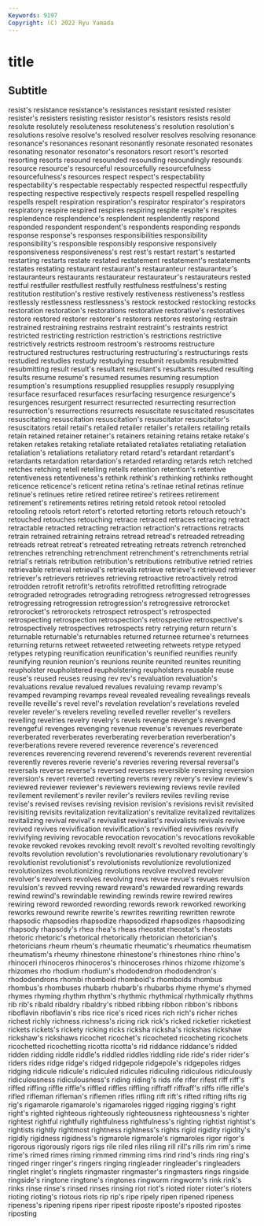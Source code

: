 ```yaml
---
Keywords: 9197
Copyright: (C) 2022 Ryu Yamada
---
```



# title

## Subtitle
 resist's resistance resistance's resistances
resistant resisted resister resister's resisters resisting resistor resistor's resistors resists
resold resolute resolutely resoluteness resoluteness's resolution resolution's resolutions resolve resolve's
resolved resolver resolves resolving resonance resonance's resonances resonant resonantly resonate
resonated resonates resonating resonator resonator's resonators resort resort's resorted resorting
resorts resound resounded resounding resoundingly resounds resource resource's resourceful resourcefully
resourcefulness resourcefulness's resources respect respect's respectability respectability's respectable respectably respected
respectful respectfully respecting respective respectively respects respell respelled respelling respells
respelt respiration respiration's respirator respirator's respirators respiratory respire respired respires
respiring respite respite's respites resplendence resplendence's resplendent resplendently respond responded
respondent respondent's respondents responding responds response response's responses responsibilities responsibility
responsibility's responsible responsibly responsive responsively responsiveness responsiveness's rest rest's restart
restart's restarted restarting restarts restate restated restatement restatement's restatements restates
restating restaurant restaurant's restauranteur restauranteur's restauranteurs restaurants restaurateur restaurateur's restaurateurs
rested restful restfuller restfullest restfully restfulness restfulness's resting restitution restitution's
restive restively restiveness restiveness's restless restlessly restlessness restlessness's restock restocked
restocking restocks restoration restoration's restorations restorative restorative's restoratives restore restored
restorer restorer's restorers restores restoring restrain restrained restraining restrains restraint
restraint's restraints restrict restricted restricting restriction restriction's restrictions restrictive restrictively
restricts restroom restroom's restrooms restructure restructured restructures restructuring restructuring's restructurings
rests restudied restudies restudy restudying resubmit resubmits resubmitted resubmitting result
result's resultant resultant's resultants resulted resulting results resume resume's resumed
resumes resuming resumption resumption's resumptions resupplied resupplies resupply resupplying resurface
resurfaced resurfaces resurfacing resurgence resurgence's resurgences resurgent resurrect resurrected resurrecting
resurrection resurrection's resurrections resurrects resuscitate resuscitated resuscitates resuscitating resuscitation resuscitation's
resuscitator resuscitator's resuscitators retail retail's retailed retailer retailer's retailers retailing
retails retain retained retainer retainer's retainers retaining retains retake retake's
retaken retakes retaking retaliate retaliated retaliates retaliating retaliation retaliation's retaliations
retaliatory retard retard's retardant retardant's retardants retardation retardation's retarded retarding
retards retch retched retches retching retell retelling retells retention retention's
retentive retentiveness retentiveness's rethink rethink's rethinking rethinks rethought reticence reticence's
reticent retina retina's retinae retinal retinas retinue retinue's retinues retire
retired retiree retiree's retirees retirement retirement's retirements retires retiring retold
retook retool retooled retooling retools retort retort's retorted retorting retorts
retouch retouch's retouched retouches retouching retrace retraced retraces retracing retract
retractable retracted retracting retraction retraction's retractions retracts retrain retrained retraining
retrains retread retread's retreaded retreading retreads retreat retreat's retreated retreating
retreats retrench retrenched retrenches retrenching retrenchment retrenchment's retrenchments retrial retrial's
retrials retribution retribution's retributions retributive retried retries retrievable retrieval retrieval's
retrievals retrieve retrieve's retrieved retriever retriever's retrievers retrieves retrieving retroactive
retroactively retrod retrodden retrofit retrofit's retrofits retrofitted retrofitting retrograde retrograded
retrogrades retrograding retrogress retrogressed retrogresses retrogressing retrogression retrogression's retrogressive retrorocket
retrorocket's retrorockets retrospect retrospect's retrospected retrospecting retrospection retrospection's retrospective retrospective's
retrospectively retrospectives retrospects retry retrying return return's returnable returnable's returnables
returned returnee returnee's returnees returning returns retweet retweeted retweeting retweets
retype retyped retypes retyping reunification reunification's reunified reunifies reunify reunifying
reunion reunion's reunions reunite reunited reunites reuniting reupholster reupholstered reupholstering
reupholsters reusable reuse reuse's reused reuses reusing rev rev's revaluation
revaluation's revaluations revalue revalued revalues revaluing revamp revamp's revamped revamping
revamps reveal revealed revealing revealings reveals reveille reveille's revel revel's
revelation revelation's revelations reveled reveler reveler's revelers reveling revelled reveller
reveller's revellers revelling revelries revelry revelry's revels revenge revenge's revenged
revengeful revenges revenging revenue revenue's revenues reverberate reverberated reverberates reverberating
reverberation reverberation's reverberations revere revered reverence reverence's reverenced reverences reverencing
reverend reverend's reverends reverent reverential reverently reveres reverie reverie's reveries
revering reversal reversal's reversals reverse reverse's reversed reverses reversible reversing
reversion reversion's revert reverted reverting reverts revery revery's review review's
reviewed reviewer reviewer's reviewers reviewing reviews revile reviled revilement revilement's
reviler reviler's revilers reviles reviling revise revise's revised revises revising
revision revision's revisions revisit revisited revisiting revisits revitalization revitalization's revitalize
revitalized revitalizes revitalizing revival revival's revivalist revivalist's revivalists revivals revive
revived revives revivification revivification's revivified revivifies revivify revivifying reviving revocable
revocation revocation's revocations revokable revoke revoked revokes revoking revolt revolt's
revolted revolting revoltingly revolts revolution revolution's revolutionaries revolutionary revolutionary's revolutionist
revolutionist's revolutionists revolutionize revolutionized revolutionizes revolutionizing revolutions revolve revolved revolver
revolver's revolvers revolves revolving revs revue revue's revues revulsion revulsion's
revved revving reward reward's rewarded rewarding rewards rewind rewind's rewindable
rewinding rewinds rewire rewired rewires rewiring reword reworded rewording rewords
rework reworked reworking reworks rewound rewrite rewrite's rewrites rewriting rewritten
rewrote rhapsodic rhapsodies rhapsodize rhapsodized rhapsodizes rhapsodizing rhapsody rhapsody's rhea
rhea's rheas rheostat rheostat's rheostats rhetoric rhetoric's rhetorical rhetorically rhetorician
rhetorician's rhetoricians rheum rheum's rheumatic rheumatic's rheumatics rheumatism rheumatism's rheumy
rhinestone rhinestone's rhinestones rhino rhino's rhinoceri rhinoceros rhinoceros's rhinoceroses rhinos
rhizome rhizome's rhizomes rho rhodium rhodium's rhododendron rhododendron's rhododendrons rhombi
rhomboid rhomboid's rhomboids rhombus rhombus's rhombuses rhubarb rhubarb's rhubarbs rhyme
rhyme's rhymed rhymes rhyming rhythm rhythm's rhythmic rhythmical rhythmically rhythms
rib rib's ribald ribaldry ribaldry's ribbed ribbing ribbon ribbon's ribbons
riboflavin riboflavin's ribs rice rice's riced rices rich rich's richer
riches richest richly richness richness's ricing rick rick's ricked ricketier
ricketiest rickets rickets's rickety ricking ricks ricksha ricksha's rickshas rickshaw
rickshaw's rickshaws ricochet ricochet's ricocheted ricocheting ricochets ricochetted ricochetting ricotta
ricotta's rid riddance riddance's ridded ridden ridding riddle riddle's riddled
riddles riddling ride ride's rider rider's riders rides ridge ridge's
ridged ridgepole ridgepole's ridgepoles ridges ridging ridicule ridicule's ridiculed ridicules
ridiculing ridiculous ridiculously ridiculousness ridiculousness's riding riding's rids rife rifer
rifest riff riff's riffed riffing riffle riffle's riffled riffles riffling
riffraff riffraff's riffs rifle rifle's rifled rifleman rifleman's riflemen rifles
rifling rift rift's rifted rifting rifts rig rig's rigamarole rigamarole's
rigamaroles rigged rigging rigging's right right's righted righteous righteously righteousness
righteousness's righter rightest rightful rightfully rightfulness rightfulness's righting rightist rightist's
rightists rightly rightmost rightness rightness's rights rigid rigidity rigidity's rigidly
rigidness rigidness's rigmarole rigmarole's rigmaroles rigor rigor's rigorous rigorously rigors
rigs rile riled riles riling rill rill's rills rim rim's
rime rime's rimed rimes riming rimmed rimming rims rind rind's
rinds ring ring's ringed ringer ringer's ringers ringing ringleader ringleader's
ringleaders ringlet ringlet's ringlets ringmaster ringmaster's ringmasters rings ringside ringside's
ringtone ringtone's ringtones ringworm ringworm's rink rink's rinks rinse rinse's
rinsed rinses rinsing riot riot's rioted rioter rioter's rioters rioting
rioting's riotous riots rip rip's ripe ripely ripen ripened ripeness
ripeness's ripening ripens riper ripest riposte riposte's riposted ripostes riposting

